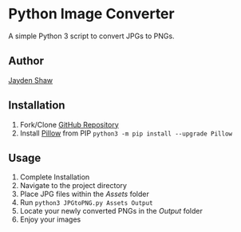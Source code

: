 # Python Image Converter
A simple Python 3 script to convert JPGs to PNGs. 

## Author
[Jayden Shaw](https://github.com/jshaw990/)

## Installation
1. Fork/Clone [GitHub Repository](https://github.com/jshaw990/Image_Converter_PY)
2. Install [Pillow](https://pypi.org/project/Pillow/) from PIP `python3 -m pip install --upgrade Pillow`

## Usage
1. Complete Installation
2. Navigate to the project directory
2. Place JPG files within the *Assets* folder
3. Run `python3 JPGtoPNG.py Assets Output`
4. Locate your newly converted PNGs in the *Output* folder
4. Enjoy your images